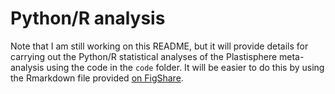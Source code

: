 # Python/R analysis

Note that I am still working on this README, but it will provide details for carrying out the Python/R statistical analyses of the Plastisphere meta-analysis using the code in the ```code``` folder. It will be easier to do this by using the Rmarkdown file provided [on FigShare](https://doi.org/10.6084/m9.figshare.12923855).